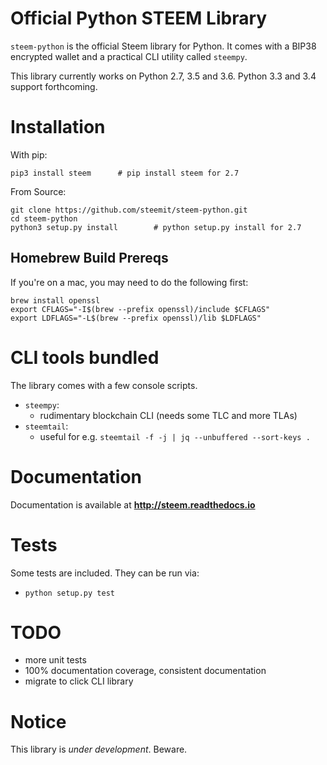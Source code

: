 # Official Python STEEM Library

`steem-python` is the official Steem library for Python. It comes with a
BIP38 encrypted wallet and a practical CLI utility called `steempy`.

This library currently works on Python 2.7, 3.5 and 3.6. Python 3.3 and 3.4 support forthcoming.

# Installation

With pip:

```
pip3 install steem      # pip install steem for 2.7
```

From Source:

```
git clone https://github.com/steemit/steem-python.git
cd steem-python
python3 setup.py install        # python setup.py install for 2.7
```

## Homebrew Build Prereqs

If you're on a mac, you may need to do the following first:

```
brew install openssl
export CFLAGS="-I$(brew --prefix openssl)/include $CFLAGS"
export LDFLAGS="-L$(brew --prefix openssl)/lib $LDFLAGS"
```

# CLI tools bundled

The library comes with a few console scripts.

* `steempy`:
    * rudimentary blockchain CLI (needs some TLC and more TLAs)
* `steemtail`:
    * useful for e.g. `steemtail -f -j | jq --unbuffered --sort-keys .`

# Documentation

Documentation is available at **http://steem.readthedocs.io**

# Tests

Some tests are included.  They can be run via:

* `python setup.py test`

# TODO

* more unit tests
* 100% documentation coverage, consistent documentation
* migrate to click CLI library

# Notice

This library is *under development*.  Beware.
